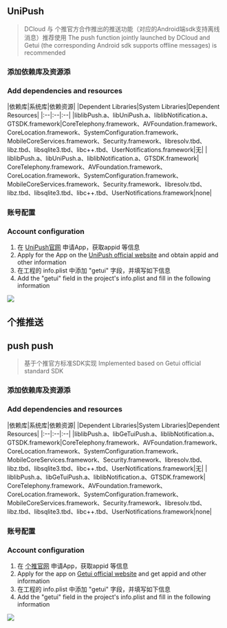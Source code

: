 ## UniPush 
> DCloud 与 个推官方合作推出的推送功能（对应的Android端sdk支持离线消息）推荐使用
> The push function jointly launched by DCloud and Getui (the corresponding Android sdk supports offline messages) is recommended

### 添加依赖库及资源添
### Add dependencies and resources

|依赖库|系统库|依赖资源|
|Dependent Libraries|System Libraries|Dependent Resources|
|:--|:--|:--|
|liblibPush.a、libUniPush.a、liblibNotification.a、GTSDK.framework|CoreTelephony.framework、AVFoundation.framework、CoreLocation.framework、SystemConfiguration.framework、MobileCoreServices.framework、Security.framework、libresolv.tbd、libz.tbd、libsqlite3.tbd、libc++.tbd、UserNotifications.framework|无|
| liblibPush.a、libUniPush.a、liblibNotification.a、GTSDK.framework| CoreTelephony.framework、AVFoundation.framework、CoreLocation.framework、SystemConfiguration.framework、MobileCoreServices.framework、Security.framework、libresolv.tbd、libz.tbd、libsqlite3.tbd、libc++.tbd、UserNotifications.framework|none|

### 账号配置
### Account configuration

1. 在 [UniPush官网](https://dev.dcloud.net.cn/uni/push) 申请App，获取appid 等信息
1. Apply for the App on the [UniPush official website](https://dev.dcloud.net.cn/uni/push) and obtain appid and other information
2. 在工程的 info.plist 中添加 "getui" 字段，并填写如下信息
2. Add the "getui" field in the project's info.plist and fill in the following information

![](https://ask.dcloud.net.cn/uploads/article/20181213/4688577602fe1429ecfa585eaca0c31b.png)

## 个推推送
## push push
> 基于个推官方标准SDK实现
> Implemented based on Getui official standard SDK

### 添加依赖库及资源添
### Add dependencies and resources

|依赖库|系统库|依赖资源|
|Dependent Libraries|System Libraries|Dependent Resources|
|:--|:--|:--|
|liblibPush.a、libGeTuiPush.a、liblibNotification.a、GTSDK.framework|CoreTelephony.framework、AVFoundation.framework、CoreLocation.framework、SystemConfiguration.framework、MobileCoreServices.framework、Security.framework、libresolv.tbd、libz.tbd、libsqlite3.tbd、libc++.tbd、UserNotifications.framework|无|
| liblibPush.a、libGeTuiPush.a、liblibNotification.a、GTSDK.framework| CoreTelephony.framework、AVFoundation.framework、CoreLocation.framework、SystemConfiguration.framework、MobileCoreServices.framework、Security.framework、libresolv.tbd、libz.tbd、libsqlite3.tbd、libc++.tbd、UserNotifications.framework|none|

### 账号配置
### Account configuration

1. 在 [个推官网](https://dev.getui.com/) 申请App，获取appid 等信息
1. Apply for the app on [Getui official website](https://dev.getui.com/) and get appid and other information
2. 在工程的 info.plist 中添加 "getui" 字段，并填写如下信息
2. Add the "getui" field in the project's info.plist and fill in the following information

![](https://ask.dcloud.net.cn/uploads/article/20181213/4688577602fe1429ecfa585eaca0c31b.png)
